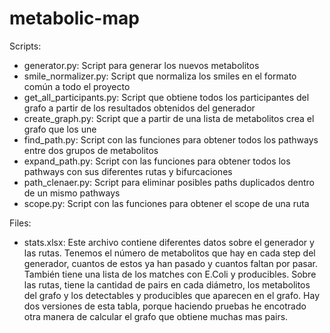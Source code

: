 # metabolic-map

Scripts:
- generator.py: Script para generar los nuevos metabolitos
- smile_normalizer.py: Script que normaliza los smiles en el formato común a todo el proyecto
- get_all_participants.py: Script que obtiene todos los participantes del grafo a partir de los resultados obtenidos del generador
- create_graph.py: Script que a partir de una lista de metabolitos crea el grafo que los une
- find_path.py: Script con las funciones para obtener todos los pathways entre dos grupos de metabolitos
- expand_path.py: Script con las funciones para obtener todos los pathways con sus diferentes rutas y bifurcaciones
- path_clenaer.py: Script para eliminar posibles paths duplicados dentro de un mismo pathways
- scope.py: Script con las funciones para obtener el scope de una ruta


Files:
- stats.xlsx: Este archivo contiene diferentes datos sobre el generador y las rutas. Tenemos el número de metabolitos que hay en cada step del generador, cuantos de estos ya han pasado y cuantos faltan por pasar. También tiene una lista de los matches con E.Coli y producibles. Sobre las rutas, tiene la cantidad de pairs en cada diámetro, los metabolitos del grafo y los detectables y producibles que aparecen en el grafo. Hay dos versiones de esta tabla, porque haciendo pruebas he encotrado otra manera de calcular el grafo que obtiene muchas mas pairs.
